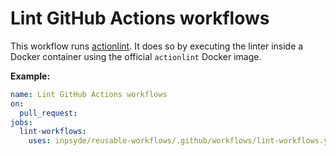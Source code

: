 # Lint GitHub Actions workflows

This workflow runs [actionlint](https://github.com/rhysd/actionlint). It does so by executing the
linter inside a Docker container using the official `actionlint` Docker image.

**Example:**

```yml
name: Lint GitHub Actions workflows
on:
  pull_request:
jobs:
  lint-workflows:
    uses: inpsyde/reusable-workflows/.github/workflows/lint-workflows.yml@main
```
